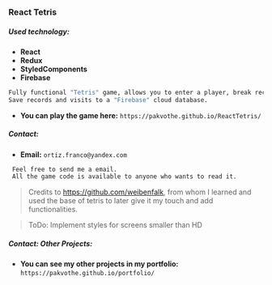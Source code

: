 ### React Tetris

##### Used technology:

-  **React**
-  **Redux**
-  **StyledComponents**
-  **Firebase**

```sh
Fully functional "Tetris" game, allows you to enter a player, break records, increase level and difficulty.
Save records and visits to a "Firebase" cloud database.
 ```

 - **You can play the game here:** `https://pakvothe.github.io/ReactTetris/`

 ##### Contact:

 - **Email:** `ortiz.franco@yandex.com`

```sh
 Feel free to send me a email.
 All the game code is available to anyone who wants to read it.
```

>Credits to https://github.com/weibenfalk, from whom I learned and used the base of tetris to later give it my touch and add functionalities.

>ToDo: Implement styles for screens smaller than HD

 ##### Contact: Other Projects:

 - **You can see my other projects in my portfolio:**  `https://pakvothe.github.io/portfolio/`